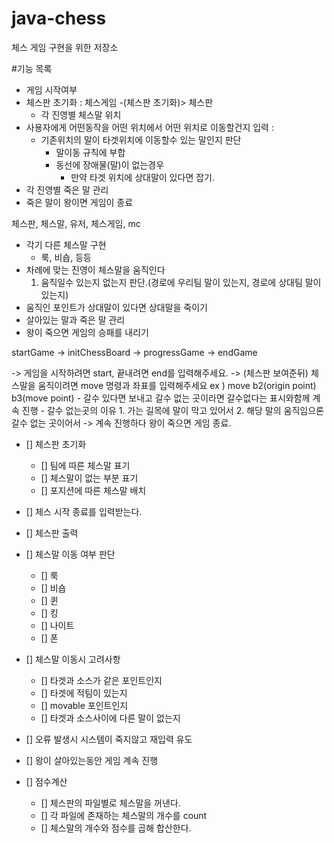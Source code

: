 # java-chess
체스 게임 구현을 위한 저장소


#기능 목록
- 게임 시작여부
- 체스판 초기화 : 체스게임 -(체스판 초기화)> 체스판
    - 각 진영별 체스말 위치
- 사용자에게 어떤동작을 어떤 위치에서 어떤 위치로 이동할건지 입력 :
    - 기존위치의 말이 타겟위치에 이동할수 있는 말인지 판단
        - 말이동 규칙에 부합
        - 동선에 장애물(말)이 없는경우
            - 만약 타겟 위치에 상대말이 있다면 잡기.
- 각 진영별 죽은 말 관리
- 죽은 말이 왕이면 게임이 종료

체스판, 체스말, 유저, 체스게임, mc

- 각기 다른 체스말 구현
    - 룩, 비숍, 등등
- 차례에 맞는 진영이 체스말을 움직인다
    1. 움직일수 있는지 없는지 판단.(경로에 우리팀 말이 있는지, 경로에 상대팀 말이 있는지)
- 움직인 포인트가 상대말이 있다면 상대말을 죽이기
- 살아있는 말과 죽은 말 관리
- 왕이 죽으면 게임의 승패를 내리기

startGame -> initChessBoard -> progressGame -> endGame

-> 게임을 시작하려면 start, 끝내려면 end를 입력해주세요.
-> (체스판 보여준뒤) 체스말을 움직이려면 move 명령과 좌표를 입력해주세요 ex ) move b2(origin point) b3(move point)
    - 갈수 있다면 보내고 갈수 없는 곳이라면 갈수없다는 표시와함께 계속 진행
    - 갈수 없는곳의 이유
        1. 가는 길목에 말이 막고 있어서
        2. 해당 말의 움직임으론 갈수 없는 곳이어서
-> 계속 진행하다 왕이 죽으면 게임 종료.

- [] 체스판 초기화
    - [] 팀에 따른 체스말 표기
    - [] 체스말이 없는 부분 표기
    - [] 포지션에 따른 체스말 배치
- [] 체스 시작 종료를 입력받는다.
- [] 체스판 출력
- [] 체스말 이동 여부 판단
    - [] 룩
    - [] 비숍
    - [] 퀸
    - [] 킹
    - [] 나이트
    - [] 폰
- [] 체스말 이동시 고려사항
    - [] 타겟과 소스가 같은 포인트인지
    - [] 타겟에 적팀이 있는지
    - [] movable 포인트인지
    - [] 타겟과 소스사이에 다른 말이 없는지

- [] 오류 발생시 시스템이 죽지않고 재입력 유도

- [] 왕이 살아있는동안 게임 계속 진행

- [] 점수계산
    - [] 체스판의 파일별로 체스말을 꺼낸다.
    - [] 각 파일에 존재하는 체스말의 개수를 count
    - [] 체스말의 개수와 점수를 곱해 합산한다.